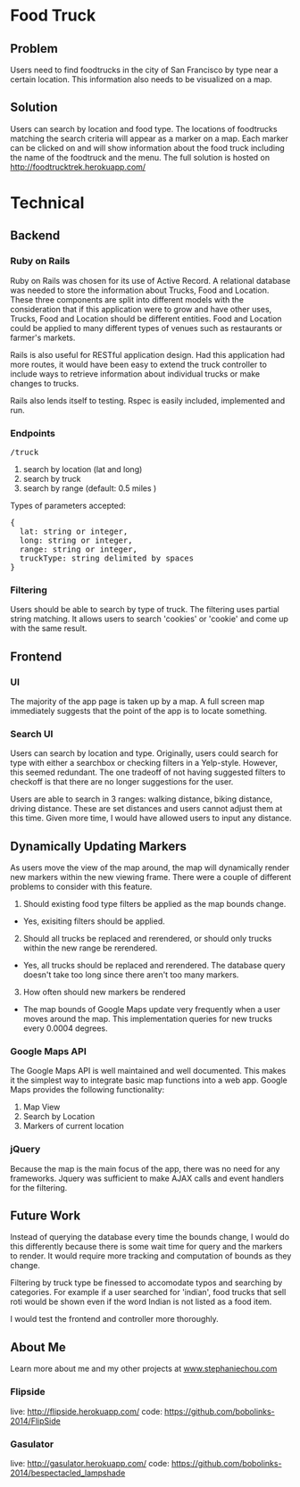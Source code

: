 # Food Truck
## Problem
  Users need to find foodtrucks in the city of San Francisco by type near a certain location. This information also needs to be visualized on a map.
## Solution
  Users can search by location and food type. The locations of foodtrucks matching the search criteria will appear as a marker on a map. Each marker can be clicked on and will show information about the food truck including the name of the foodtruck and the menu. The full solution is hosted on http://foodtrucktrek.herokuapp.com/

# Technical

## Backend
### Ruby on Rails

Ruby on Rails was chosen for its use of Active Record. A relational database was needed to store the information about Trucks, Food and Location. These three components are split into different models with the consideration that if this application were to grow and have other uses, Trucks, Food and Location should be different entities. Food and Location could be applied to many different types of venues such as restaurants or farmer's markets.

Rails is also useful for RESTful application design. Had this application had more routes, it would have been easy to extend the truck controller to include ways to retrieve information about individual trucks or make changes to trucks.

Rails also lends itself to testing. Rspec is easily included, implemented and run.


### Endpoints
<pre>/truck</pre>

1. search by location (lat and long)
2. search by truck
3. search by range (default: 0.5 miles )

Types of parameters accepted:
<pre>
{
  lat: string or integer,
  long: string or integer,
  range: string or integer,
  truckType: string delimited by spaces
}
</pre>

### Filtering
Users should be able to search by type of truck. The filtering uses partial string matching. It allows users to search 'cookies' or 'cookie' and come up with the same result.

## Frontend

### UI
The majority of the app page is taken up by a map. A full screen map immediately suggests that the point of the app is to locate something.

### Search UI
Users can search by location and type. Originally, users could search for type with either a searchbox or checking filters in a Yelp-style. However, this seemed redundant. The one tradeoff of not having suggested filters to checkoff is that there are no longer suggestions for the user.

Users are able to search in 3 ranges: walking distance, biking distance, driving distance. These are set distances and users cannot adjust them at this time. Given more time, I would have allowed users to input any distance.

## Dynamically Updating Markers
As users move the view of the map around, the map will dynamically render new markers within the new viewing frame. There were a couple of different problems to consider with this feature.

1. Should existing food type filters be applied as the map bounds change.
  - Yes, exisiting filters should be applied.

2. Should all trucks be replaced and rerendered, or should only trucks within the new range be rerendered.
  - Yes, all trucks should be replaced and rerendered. The database query doesn't take too long since there aren't too many markers.

3. How often should new markers be rendered
  - The map bounds of Google Maps update very frequently when a user moves around the map. This implementation queries for new trucks every 0.0004 degrees.

### Google Maps API

 The Google Maps API is well maintained and well documented. This makes it the simplest way to integrate basic map functions into a web app. Google Maps provides the following functionality:
  1. Map View
  2. Search by Location
  3. Markers of current location

### jQuery
  Because the map is the main focus of the app, there was no need for any frameworks. Jquery was sufficient to make AJAX calls and event handlers for the filtering.

## Future Work

Instead of querying the database every time the bounds change, I would do this differently because there is some wait time for query and the markers to render. It would require more tracking and computation of bounds as they change.

Filtering by truck type be finessed to accomodate typos and searching by categories. For example if a user searched for 'indian', food trucks that sell roti would be shown even if the word Indian is not listed as a food item.

I would test the frontend and controller more thoroughly.

## About Me

  Learn more about me and my other projects at www.stephaniechou.com

### Flipside
  live: http://flipside.herokuapp.com/
  code: https://github.com/bobolinks-2014/FlipSide

### Gasulator
  live: http://gasulator.herokuapp.com/
  code: https://github.com/bobolinks-2014/bespectacled_lampshade

